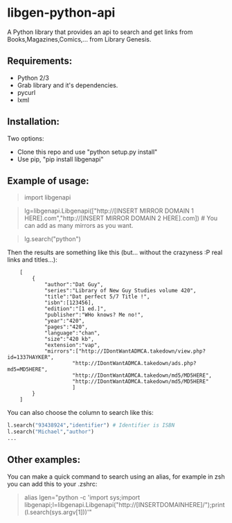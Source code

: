 # libgen-python-api
A Python library that provides an api to search and get links from Books,Magazines,Comics,... from Library Genesis.

Requirements:
-------------
* Python 2/3
* Grab library and it's dependencies.
* pycurl
* lxml

Installation:
-------------
Two options:
* Clone this repo and use "python setup.py install"
* Use pip, "pip install libgenapi"

Example of usage:
-----------------

> import libgenapi

> lg=libgenapi.Libgenapi(["http://[INSERT MIRROR DOMAIN 1 HERE].com","http://[INSERT MIRROR DOMAIN 2 HERE].com]) # You can add as many mirrors as you want.

> lg.search("python")


Then the results are something like this (but... without the crazyness :P real links and titles...):

        [
            {
                "author":"Dat Guy",
                "series":"Library of New Guy Studies volume 420",
                "title":"Dat perfect 5/7 Title !",
                "isbn":[123456],
                "edition":"[1 ed.]",
                "publisher":"WHo knows? Me no!",
                "year":"420",
                "pages":"420",
                "language":"chan",
                "size":"420 kb",
                "extension":"vap",
                "mirrors":["http://IDontWantADMCA.takedown/view.php?id=1337HAYKER",
                         "http://IDontWantADMCA.takedown/ads.php?md5=MD5HERE",
                         "http://IDontWantADMCA.takedown/md5/MD5HERE",
                         "http://IDontWantADMCA.takedown/md5/MD5HERE"
                         ]
            }
        ]
        
You can also choose the column to search like this:

```python
l.search("93438924","identifier") # Identifier is ISBN
l.search("Michael","author")
...
```

Other examples:
---------------
You can make a quick command to search using an alias, for example in zsh you can add this to your .zshrc:
> alias lgen="python -c 'import sys;import libgenapi;l=libgenapi.Libgenapi(\"http://[INSERTDOMAINHERE]/\");print(l.search(sys.argv[1]))'"
